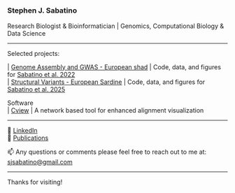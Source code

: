 #  

### Stephen J. Sabatino  
Research Biologist & Bioinformatician | Genomics, Computational Biology & Data Science

---

Selected projects:

| [Genome Assembly and GWAS - European shad](https://github.com/sj-sabatino/gwas_atpase_2022) | Code, data, and figures for [Sabatino et al. 2022](https://onlinelibrary.wiley.com/doi/full/10.1002/ece3.8908)  
| [Structural Variants - European Sardine](https://github.com/sj-sabatino/sardine_inversions_2025) | Code, data, and figures for [Sabatino et al. 2025](https://www.biorxiv.org/content/10.1101/2025.01.15.633256v1)


Software  
| [Cview](https://sourceforge.net/p/cview/wiki/Home/) | A network based tool for enhanced alignment visualization

---

🔗 [LinkedIn](https://www.linkedin.com/in/stephen-sabatino-57623990/)  
🔗 [Publications](https://scholar.google.com/citations?user=gaLw3esAAAAJ&hl=en)  
  
📫 Any questions or comments please feel free to reach out to me at: sjsabatino@gmail.com  

---  

Thanks for visiting!




<!--
**sj-sabatino/sj-sabatino** is a ✨ _special_ ✨ repository because its `README.md` (this file) appears on your GitHub profile.

Here are some ideas to get you started:

- 🔭 I’m currently working on ...
- 🌱 I’m currently learning ...
- 👯 I’m looking to collaborate on ...
- 🤔 I’m looking for help with ...
- 💬 Ask me about ...
- 📫 How to reach me: ...
- 😄 Pronouns: ...
- ⚡ Fun fact: ...
-->
